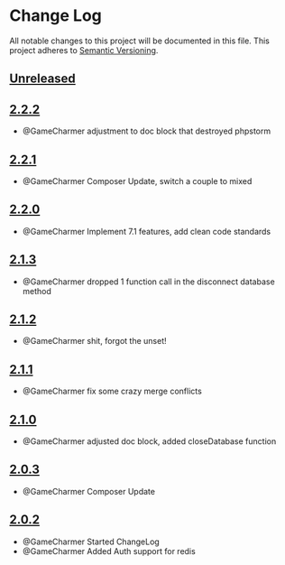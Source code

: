 # Change Log
All notable changes to this project will be documented in this file.
This project adheres to [Semantic Versioning](http://semver.org/).

## [Unreleased](https://gitlab.konghack.com/GCWorld/Common)




## [2.2.2](https://gitlab.konghack.com/GCWorld/Common/compare/2.2.1...2.2.2)
 - @GameCharmer adjustment to doc block that destroyed phpstorm


## [2.2.1](https://gitlab.konghack.com/GCWorld/Common/compare/2.2.0...2.2.1)
 - @GameCharmer Composer Update, switch a couple to mixed


## [2.2.0](https://gitlab.konghack.com/GCWorld/Common/compare/2.1.3...2.2.0)
 - @GameCharmer Implement 7.1 features, add clean code standards


## [2.1.3](https://gitlab.konghack.com/GCWorld/Common/compare/2.1.2...2.1.3)
 - @GameCharmer dropped 1 function call in the disconnect database method


## [2.1.2](https://gitlab.konghack.com/GCWorld/Common/compare/2.1.1...2.1.2)
 - @GameCharmer shit, forgot the unset!


## [2.1.1](https://gitlab.konghack.com/GCWorld/Common/compare/2.1.0...2.1.1)
 - @GameCharmer fix some crazy merge conflicts


## [2.1.0](https://gitlab.konghack.com/GCWorld/Common/compare/2.0.2...2.1.0)
 - @GameCharmer adjusted doc block, added closeDatabase function


## [2.0.3](https://gitlab.konghack.com/GCWorld/Common/compare/2.0.2...2.0.3)
 - @GameCharmer Composer Update


## [2.0.2](https://gitlab.konghack.com/GCWorld/Common/compare/2.0.1...2.0.2)
 - @GameCharmer Started ChangeLog
 - @GameCharmer Added Auth support for redis
